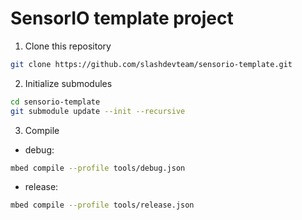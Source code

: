 # SensorIO template project

1. Clone this repository
```bash
git clone https://github.com/slashdevteam/sensorio-template.git
```
2. Initialize submodules

  ```bash
  cd sensorio-template
  git submodule update --init --recursive
  ```

3. Compile

- debug:
```bash
mbed compile --profile tools/debug.json
```

- release:
```bash
mbed compile --profile tools/release.json
```
